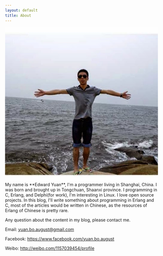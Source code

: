 ```yaml
---
layout: default
title: About
---
```



<img src="/images/edwardyuan.png" class="right" />
My name is **Edward Yuan**, I'm a programmer living in Shanghai, China. I was born and brought up in Tongchuan, Shaanxi province.  I programming in C, Erlang, and Delphi(for work), I'm interesting in Linux. I love open source projects. In this blog, I'll write something about programming in Erlang and C, most of the articles would be written in Chinese, as the resources of Erlang of Chinese is pretty rare.

Any question about the content in my blog, please contact me.

Email: yuan.bo.august@gmail.com

Facebook: https://www.facebook.com/yuan.bo.august

Weibo: http://weibo.com/1157039454/profile
